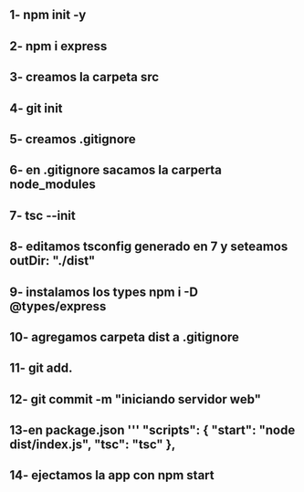 ## 1- npm init -y
## 2- npm i express 
## 3- creamos la carpeta src
## 4- git init
## 5- creamos .gitignore
## 6- en .gitignore sacamos la carperta node_modules
## 7- tsc --init
## 8- editamos tsconfig generado en 7 y seteamos outDir: "./dist"
## 9- instalamos los types npm i -D @types/express 
## 10- agregamos carpeta dist a .gitignore
## 11- git add.
## 12- git commit -m "iniciando servidor web"
## 13-en package.json ''' "scripts": { "start": "node dist/index.js", "tsc": "tsc" }, 
## 14- ejectamos la app con npm start